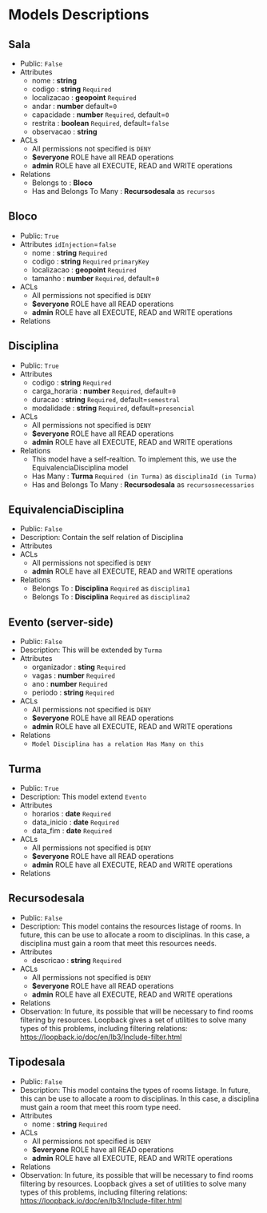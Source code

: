 # Models Descriptions

## Sala
- Public: `False`
- Attributes
  * nome : **string**
  * codigo : **string** `Required`
  * localizacao : **geopoint** `Required`
  * andar : **number** default=`0`
  * capacidade : **number** `Required`, default=`0`
  * restrita : **boolean** `Required`, default=`false`
  * observacao : **string**
- ACLs
  * All permissions not specified is `DENY`
  * **$everyone** ROLE have all READ operations
  * **admin** ROLE have all EXECUTE, READ and WRITE operations
- Relations
  * Belongs to : **Bloco**
  * Has and Belongs To Many : **Recursodesala** as `recursos` 

## Bloco
- Public: `True`
- Attributes `idInjection`=`false`
  * nome : **string** `Required`
  * codigo : **string** `Required` `primaryKey`
  * localizacao : **geopoint** `Required`
  * tamanho : **number** `Required`, default=`0`
- ACLs
  * All permissions not specified is `DENY`
  * **$everyone** ROLE have all READ operations
  * **admin** ROLE have all EXECUTE, READ and WRITE operations
- Relations

## Disciplina
- Public: `True`
- Attributes
  * codigo : **string** `Required`
  * carga_horaria : **number** `Required`, default=`0`
  * duracao : **string** `Required`, default=`semestral`
  * modalidade : **string** `Required`, default=`presencial`
- ACLs
  * All permissions not specified is `DENY`
  * **$everyone** ROLE have all READ operations
  * **admin** ROLE have all EXECUTE, READ and WRITE operations
- Relations
  * This model have a self-realtion. To implement this, we use the EquivalenciaDisciplina model
  * Has Many : **Turma** `Required (in Turma)` as `disciplinaId (in Turma)`
  * Has and Belongs To Many : **Recursodesala** as `recursosnecessarios`


## EquivalenciaDisciplina
- Public: `False`
- Description: Contain the self relation of Disciplina
- Attributes
- ACLs
  * All permissions not specified is `DENY`
  * **admin** ROLE have all EXECUTE, READ and WRITE operations
- Relations
  * Belongs To : **Disciplina** `Required` as `disciplina1`
  * Belongs To : **Disciplina** `Required` as `disciplina2`

## Evento (server-side)
- Public: `False`
- Description: This will be extended by `Turma`
- Attributes
  * organizador : **sting** `Required`
  * vagas : **number** `Required`
  * ano : **number** `Required`
  * periodo : **string** `Required`
- ACLs
  * All permissions not specified is `DENY`
  * **$everyone** ROLE have all READ operations
  * **admin** ROLE have all EXECUTE, READ and WRITE operations
- Relations
  * `Model Disciplina has a relation Has Many on this`

## Turma
- Public: `True`
- Description: This model extend `Evento`
- Attributes
  * horarios : **date** `Required`
  * data_inicio : **date** `Required`
  * data_fim : **date** `Required`
- ACLs
  * All permissions not specified is `DENY`
  * **$everyone** ROLE have all READ operations
  * **admin** ROLE have all EXECUTE, READ and WRITE operations
- Relations

## Recursodesala
- Public: `False`
- Description: This model contains the resources listage of rooms.
               In future, this can be use to allocate a room to disciplinas. 
               In this case, a disciplina must gain a room that meet this 
               resources needs.
- Attributes
  * descricao : **string** `Required`
- ACLs
  * All permissions not specified is `DENY`
  * **$everyone** ROLE have all READ operations
  * **admin** ROLE have all EXECUTE, READ and WRITE operations
- Relations
- Observation: In future, its possible that will be necessary to find
               rooms filtering by resources. Loopback gives a set of utilities
               to solve many types of this problems, including filtering
               relations: https://loopback.io/doc/en/lb3/Include-filter.html

## Tipodesala
- Public: `False`
- Description: This model contains the types of rooms listage.
               In future, this can be use to allocate a room to disciplinas. 
               In this case, a disciplina must gain a room that meet this 
               room type need.
- Attributes
  * nome : **string** `Required`
- ACLs
  * All permissions not specified is `DENY`
  * **$everyone** ROLE have all READ operations
  * **admin** ROLE have all EXECUTE, READ and WRITE operations
- Relations
- Observation: In future, its possible that will be necessary to find
               rooms filtering by resources. Loopback gives a set of utilities
               to solve many types of this problems, including filtering
               relations: https://loopback.io/doc/en/lb3/Include-filter.html